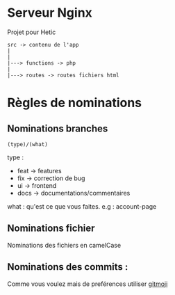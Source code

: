 # Serveur Nginx

Projet pour Hetic

```
src -> contenu de l'app
|
|
|---> functions -> php
|
|---> routes -> routes fichiers html
```

# Règles de nominations

## Nominations branches
`(type)/(what)`

type : 
- feat -> features
- fix -> correction de bug
- ui -> frontend
- docs -> documentations/commentaires

what : qu'est ce que vous faites. e.g : account-page

## Nominations fichier

Nominations des fichiers en camelCase

## Nominations des commits :

Comme vous voulez mais de preférences utiliser [gitmoji](https://marketplace.visualstudio.com/items?itemName=seatonjiang.gitmoji-vscode)
